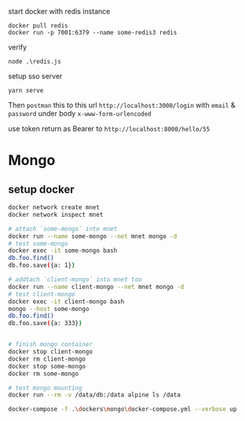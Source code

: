 start docker with redis instance

```
docker pull redis
docker run -p 7001:6379 --name some-redis3 redis
```

verify

```
node .\redis.js
```

setup sso server

```
yarn serve
```

Then `postman` this to this url `http://localhost:3000/login` with `email` & `password` under body `x-www-form-urlencoded`

use token return as Bearer to `http://localhost:8000/hello/55`

# Mongo

## setup docker

```bash
docker network create mnet
docker network inspect mnet

# attach `some-mongo` into mnet
docker run --name some-mongo --net mnet mongo -d
# test some-mongo
docker exec -it some-mongo bash
db.foo.find()
db.foo.save({a: 1})

# addtach `client-mongo` into mnet too
docker run --name client-mongo --net mnet mongo -d
# test client-mongo
docker exec -it client-mongo bash
mongo --host some-mongo
db.foo.find()
db.foo.save({a: 333})


# finish mongo container
docker stop client-mongo
docker rm client-mongo
docker stop some-mongo
docker rm some-mongo

# test mongo mounting
docker run --rm -v /data/db:/data alpine ls /data
```

```bash
docker-compose -f .\dockers\mongo\docker-compose.yml --verbose up
```